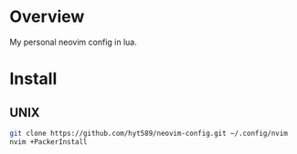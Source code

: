 # Overview

My personal neovim config in lua.

# Install

## UNIX

```bash
git clone https://github.com/hyt589/neovim-config.git ~/.config/nvim
nvim +PackerInstall
```
